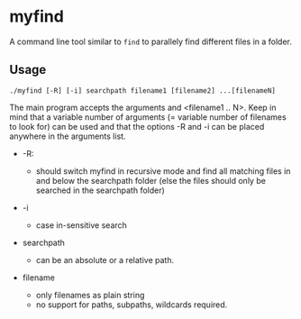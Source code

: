 # myfind

A command line tool similar to `find` to parallely find different files in a folder.

## Usage

`./myfind [-R] [-i] searchpath filename1 [filename2] ...[filenameN]`

The main program accepts the arguments <searchpath> and <filename1 .. N>. Keep in mind that a
variable number of arguments (= variable number of filenames to look for) can be used and that the
options -R and -i can be placed anywhere in the arguments list.

* -R:
  * should switch myfind in recursive mode and find all matching files in and below the
  searchpath folder
  (else the files should only be searched in the searchpath folder)

* -i 
  * case in-sensitive search 

* searchpath
  * can be an absolute or a relative path.

* filename
  * only filenames as plain string
  * no support for paths, subpaths, wildcards required.